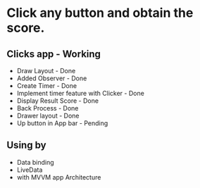 # Click any button and obtain the score.
## Clicks app - Working

* Draw Layout - Done
* Added Observer - Done
* Create Timer - Done
* Implement timer feature with Clicker - Done
* Display Result Score - Done
* Back Process - Done
* Drawer layout - Done
* Up button in App bar - Pending

## Using by

* Data binding
* LiveData
* with MVVM app Architecture